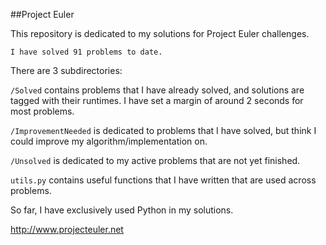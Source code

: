 ##Project Euler

This repository is dedicated to my solutions for Project Euler challenges.

```
I have solved 91 problems to date.
```

There are 3 subdirectories:

`/Solved` contains problems that I have already solved, and solutions are tagged with their runtimes. I have set a margin of around 2 seconds for most problems.

`/ImprovementNeeded` is dedicated to problems that I have solved, but think I could improve my algorithm/implementation on.

`/Unsolved` is dedicated to my active problems that are not yet finished.

`utils.py` contains useful functions that I have written that are used across problems.

So far, I have exclusively used Python in my solutions.

http://www.projecteuler.net
